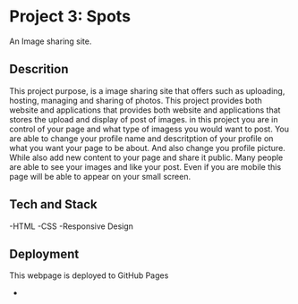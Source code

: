 # Project 3: Spots

An Image sharing site.

## Descrition

This project purpose, is a image sharing site that offers such as uploading, hosting, managing and sharing of photos. This project provides both website and applications that provides both website and applications that stores the upload and display of post of images. in this project you are in control of your page and what type of imagess you would want to post. You are able to change your profile name and descritption of your profile on what you want your page to be about. And also change you profile picture. While also add new content to your page and share it public. Many people are able to see your images and like your post. Even if you are mobile this page will be able to appear on your small screen.

## Tech and Stack

-HTML
-CSS
-Responsive Design

## Deployment

This webpage is deployed to GitHub Pages

-
